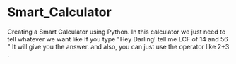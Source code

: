 # Smart_Calculator
Creating a Smart Calculator using Python.
In this calculator we just need to tell whatever we want like If you type "Hey  Darling! tell me LCF of 14 and 56 " It will give you the answer.
and also, you can just use the operator like 2+3 .


